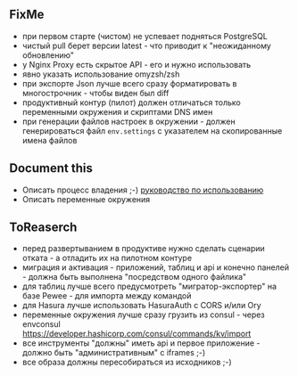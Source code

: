 ## FixMe

* при первом старте (чистом) не успевает подняться PostgreSQL
* чистый pull берет версии latest - что приводит к "неожиданному обновлению"
* у Nginx Proxy есть скрытое API - его и нужно использовать
* явно указать использование omyzsh/zsh
* при экспорте Json лучше всего сразу форматировать в многострочник - чтобы виден был diff
* продуктивный контур (пилот) должен отличаться только переменными окружения и скриптами DNS имен
* при генерации файлов настроек в окружении - должен генерироваться файл `env.settings` с указателем на скопированные имена файлов

## Document this

* Описать процесс владения ;-) [руководство по использованию](./CONTIBUTORS.md)
* Описать переменные окружения 

## ToReaserch

* перед развертыванием в продуктиве нужно сделать сценарии отката - а отладить их на пилотном контуре
* миграция и активация - приложений, таблиц и api и конечно панелей - должна быть выполнена "посредством одного файлика"
* для таблиц лучше всего предусмотреть "мигратор-экспортер" на базе Pewee - для импорта между командой
* для Hasura лучше использовать HasuraAuth с CORS и/или Ory
* переменные окружения лучше сразу грузить из consul - через envconsul https://developer.hashicorp.com/consul/commands/kv/import
* все инструменты "должны" иметь api и первое приложение - должно быть "административным" c iframes ;-)
* все образа должны пересобираться из исходников ;-)
